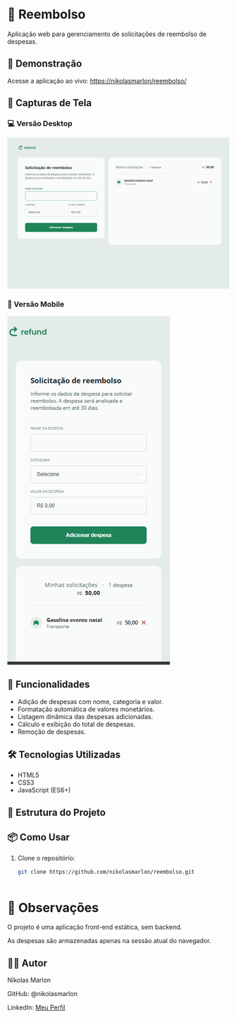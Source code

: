# 💸 Reembolso

Aplicação web para gerenciamento de solicitações de reembolso de despesas.

## 🚀 Demonstração

Acesse a aplicação ao vivo: [https://nikolasmarlon/reembolso/](https://nikolasmarlon.github.io/reembolso/)

## 📸 Capturas de Tela

### 💻 Versão Desktop

![Versão Desktop](./img/tela-desktop.png)

### 📱 Versão Mobile

![Versão Mobile](./img/tela-mobile.png)

## 🧾 Funcionalidades

- Adição de despesas com nome, categoria e valor.
- Formatação automática de valores monetários.
- Listagem dinâmica das despesas adicionadas.
- Cálculo e exibição do total de despesas.
- Remoção de despesas.

## 🛠️ Tecnologias Utilizadas

- HTML5
- CSS3
- JavaScript (ES6+)

## 📂 Estrutura do Projeto


## 📦 Como Usar

1. Clone o repositório:

   ```bash
   git clone https://github.com/nikolasmarlon/reembolso.git



# 📌 Observações
O projeto é uma aplicação front-end estática, sem backend.

As despesas são armazenadas apenas na sessão atual do navegador.

## 👨‍💻 Autor
Nikolas Marlon

GitHub: @nikolasmarlon

LinkedIn: [Meu Perfil](https://www.linkedin.com/in/nikolasmarlon/)

